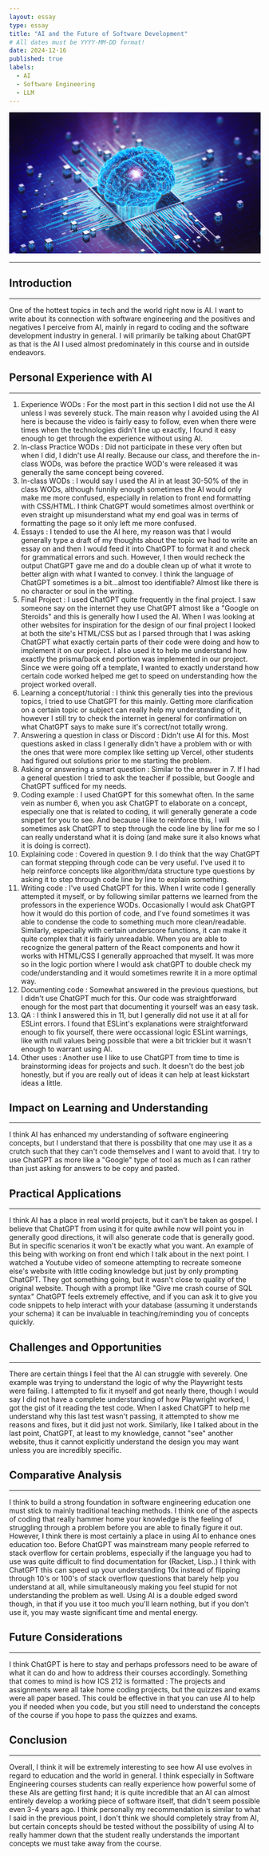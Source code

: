```yaml
---
layout: essay
type: essay
title: "AI and the Future of Software Development"
# All dates must be YYYY-MM-DD format!
date: 2024-12-16
published: true
labels:
  - AI
  - Software Engineering
  - LLM
---
```


<img class="img-fluid" src="../img/ai-1.jpg">

<hr>

## Introduction

<hr>

One of the hottest topics in tech and the world right now is AI. I want to write about its connection with software engineering and the positives and negatives I perceive from AI, mainly in regard to coding and the software development industry in general. I will primarily be talking about ChatGPT as that is the AI I used almost predominately in this course and in outside endeavors.

## Personal Experience with AI

<hr>

1. Experience WODs : For the most part in this section I did not use the AI unless I was severely stuck. The main reason why I avoided using the AI here is because the video is fairly easy to follow, even when there were times when the technologies didn't line up exactly, I found it easy enough to get through the experience without using AI.
2. In-class Practice WODs : Did not participate in these very often but when I did, I didn't use AI really. Because our class, and therefore the in-class WODs, was before the practice WOD's were released it was generally the same concept being covered.
3. In-class WODs : I would say I used the AI in at least 30-50% of the in class WODs, although funnily enough sometimes the AI would only make me more confused, especially in relation to front end formatting with CSS/HTML. I think ChatGPT would sometimes almost overthink or even straight up misunderstand what my end goal was in terms of formatting the page so it only left me more confused.
4. Essays : I tended to use the AI here, my reason was that I would generally type a draft of my thoughts about the topic we had to write an essay on and then I would feed it into ChatGPT to format it and check for grammatical errors and such. However, I then would recheck the output ChatGPT gave me and do a double clean up of what it wrote to better align with what I wanted to convey. I think the language of ChatGPT sometimes is a bit...almost too identifiable? Almost like there is no character or soul in the writing.
5. Final Project : I used ChatGPT quite frequently in the final project. I saw someone say on the internet they use ChatGPT almost like a "Google on Steroids" and this is generally how I used the AI. When I was looking at other websites for inspiration for the design of our final project I looked at both the site's HTML/CSS but as I parsed through that I was asking ChatGPT what exactly certain parts of their code were doing and how to implement it on our project. I also used it to help me understand how exactly the prisma/back end portion was implemented in our project. Since we were going off a template, I wanted to exactly understand how certain code worked helped me get to speed on understanding how the project worked overall.
6. Learning a concept/tutorial : I think this generally ties into the previous topics, I tried to use ChatGPT for this mainly. Getting more clarification on a certain topic or subject can really help my understanding of it, however I still try to check the internet in general for confirmation on what ChatGPT says to make sure it's correct/not totally wrong.
7. Answering a question in class or Discord : Didn't use AI for this. Most questions asked in class I generally didn't have a problem with or with the ones that were more complex like setting up Vercel, other students had figured out solutions prior to me starting the problem.
8. Asking or answering a smart question : Similar to the answer in 7. If I had a general question I tried to ask the teacher if possible, but Google and ChatGPT sufficed for my needs.
9. Coding example : I used ChatGPT for this somewhat often. In the same vein as number 6, when you ask ChatGPT to elaborate on a concept, especially one that is related to coding, it will generally generate a code snippet for you to see. And because I like to reinforce this, I will sometimes ask ChatGPT to step through the code line by line for me so I can really understand what it is doing (and make sure it also knows what it is doing is correct).
10. Explaining code : Covered in question 9. I do think that the way ChatGPT can format stepping through code can be very useful. I've used it to help reinforce concepts like algorithm/data structure type questions by asking it to step through code line by line to explain something.
11. Writing code : I've used ChatGPT for this. When I write code I generally attempted it myself, or by following similar patterns we learned from the professors in the experience WODs. Occasionally I would ask ChatGPT how it would do this portion of code, and I've found sometimes it was able to condense the code to something much more clean/readable. Similarly, especially with certain underscore functions, it can make it quite complex that it is fairly unreadable. When you are able to recognize the general pattern of the React components and how it works with HTML/CSS I generally approached that myself. It was more so in the logic portion where I would ask chatGPT to double check my code/understanding and it would sometimes rewrite it in a more optimal way.
12. Documenting code : Somewhat answered in the previous questions, but I didn't use ChatGPT much for this. Our code was straightforward enough for the most part that documenting it yourself was an easy task.
13. QA : I think I answered this in 11, but I generally did not use it at all for ESLint errors. I found that ESLint's explanations were straightforward enough to fix yourself, there were occassional logic ESLint warnings, like with null values being possible that were a bit trickier but it wasn't enough to warrant using AI.
14. Other uses : Another use I like to use ChatGPT from time to time is brainstorming ideas for projects and such. It doesn't do the best job honestly, but if you are really out of ideas it can help at least kickstart ideas a little.

## Impact on Learning and Understanding

<hr>

I think AI has enhanced my understanding of software engineering concepts, but I understand that there is possbility that one may use it as a crutch such that they can't code themselves and I want to avoid that. I try to use ChatGPT as more like a "Google" type of tool as much as I can rather than just asking for answers to be copy and pasted.

## Practical Applications

<hr>

I think AI has a place in real world projects, but it can't be taken as gospel. I believe that ChatGPT from using it for quite awhile now will point you in generally good directions, it will also generate code that is generally good. But in specific scenarios it won't be exactly what you want. An example of this being with working on front end which I talk about in the next point. I watched a Youtube video of someone attempting to recreate someone else's website with little coding knowledge but just by only prompting ChatGPT. They got something going, but it wasn't close to quality of the original website. Though with a prompt like "Give me crash course of SQL syntax" ChatGPT feels extremely effective, and if you can ask it to give you code snippets to help interact with your database (assuming it understands your schema) it can be invaluable in teaching/reminding you of concepts quickly.

## Challenges and Opportunities

<hr>

There are certain things I feel that the AI can struggle with severely. One example was trying to understand the logic of why the Playwright tests were failing. I attempted to fix it myself and got nearly there, though I would say I did not have a complete understanding of how Playwright worked, I got the gist of it reading the test code. When I asked ChatGPT to help me understand why this last test wasn't passing, it attempted to show me reasons and fixes, but it did just not work. Similarly, like I talked about in the last point, ChatGPT, at least to my knowledge, cannot "see" another website, thus it cannot explicitly understand the design you may want unless you are incredibly specific.

## Comparative Analysis

<hr>

I think to build a strong foundation in software engineering education one must stick to mainly traditional teaching methods. I think one of the aspects of coding that really hammer home your knowledge is the feeling of struggling through a problem before you are able to finally figure it out. However, I think there is most certainly a place in using AI to enhance ones education too. Before ChatGPT was mainstream many people referred to stack overflow for certain problems, especially if the language you had to use was quite difficult to find documentation for (Racket, Lisp..) I think with ChatGPT this can speed up your understanding 10x instead of flipping through 10's or 100's of stack overflow questions that barely help you understand at all, while simultaneously making you feel stupid for not understanding the problem as well. Using AI is a double edged sword though, in that if you use it too much you'll learn nothing, but if you don't use it, you may waste significant time and mental energy.

## Future Considerations

<hr>

I think ChatGPT is here to stay and perhaps professors need to be aware of what it can do and how to address their courses accordingly. Something that comes to mind is how ICS 212 is formatted : The projects and assignments were all take home coding projects, but the quizzes and exams were all paper based. This could be effective in that you can use AI to help you if needed when you code, but you still need to understand the concepts of the course if you hope to pass the quizzes and exams.

## Conclusion

<hr>

Overall, I think it will be extremely interesting to see how AI use evolves in regard to education and the world in general. I think especially in Software Engineering courses students can really experience how powerful some of these AIs are getting first hand; it is quite incredible that an AI can almost entirely develop a working piece of software itself, that didn't seem possible even 3-4 years ago. I think personally my recommendation is similar to what I said in the previous point, I don't think we should completely stray from AI, but certain concepts should be tested without the possibility of using AI to really hammer down that the student really understands the important concepts we must take away from the course.
